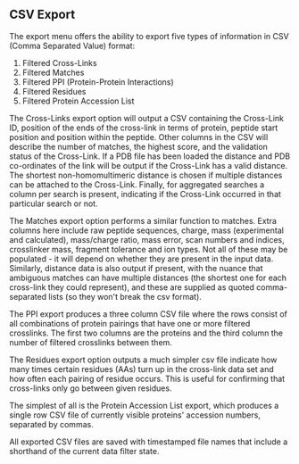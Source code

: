 ## CSV Export ##

The export menu offers the ability to export five types of information in CSV (Comma Separated Value) format:

1. Filtered Cross-Links
1. Filtered Matches
1. Filtered PPI (Protein-Protein Interactions)
1. Filtered Residues
2. Filtered Protein Accession List

The Cross-Links export option will output a CSV containing the Cross-Link ID, position of the ends of the cross-link in terms of protein, peptide start position and position within the peptide. Other columns in the CSV will describe the number of matches, the highest score, and the validation status of the Cross-Link. If a PDB file has been loaded the distance and PDB co-ordinates of the link will be output if the Cross-Link has a valid distance. The shortest non-homomultimeric distance is chosen if multiple distances can be attached to the Cross-Link. Finally, for aggregated searches a column per search is present, indicating if the Cross-Link occurred in that particular search or not.

The Matches export option performs a similar function to matches. Extra columns here include raw peptide sequences, charge, mass (experimental and calculated), mass/charge ratio, mass error, scan numbers and indices, crosslinker mass, fragment tolerance and ion types. Not all of these may be populated - it will depend on whether they are present in the input data. Similarly, distance data is also output if present, with the nuance that ambiguous matches can have multiple distances (the shortest one for each cross-link they could represent), and these are supplied as quoted comma-separated lists (so they won't break the csv format).

The PPI export produces a three column CSV file where the rows consist of all combinations of protein pairings that have one or more filtered crosslinks. The first two columns are the proteins and the third column the number of filtered crosslinks between them.

The Residues export option outputs a much simpler csv file indicate how many times certain residues (AAs) turn up in the cross-link data set and how often each pairing of residue occurs. This is useful for confirming that cross-links only go between given residues.

The simplest of all is the Protein Accession List export, which produces a single row CSV file of currently visible proteins' accession numbers, separated by commas.

All exported CSV files are saved with timestamped file names that include a shorthand of the current data filter state.